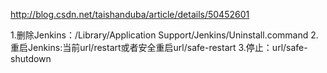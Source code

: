 
http://blog.csdn.net/taishanduba/article/details/50452601

1.删除Jenkins：/Library/Application Support/Jenkins/Uninstall.command
2.重启Jenkins:当前url/restart或者安全重启url/safe-restart
3.停止：url/safe-shutdown
